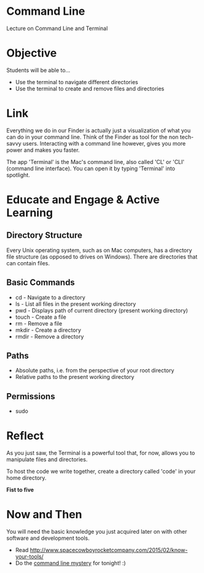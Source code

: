 # Command Line
Lecture on Command Line and Terminal

# Objective
Students will be able to...

- Use the terminal to navigate different directories
- Use the terminal to create and remove files and directories

# Link
Everything we do in our Finder is actually just a visualization of what you can do in your command line. Think of the Finder as tool for the non tech-savvy users. Interacting with a command line however, gives you more power and makes you faster.

The app 'Terminal' is the Mac's command line, also called 'CL' or 'CLI' (command line interface). You can open it by typing 'Terminal' into spotlight.

# Educate and Engage & Active Learning
## Directory Structure
Every Unix operating system, such as on Mac computers, has a directory file structure (as opposed to drives on Windows). There are directories that can contain files.

## Basic Commands

- cd - Navigate to a directory
- ls - List all files in the present working directory
- pwd - Displays path of current directory (present working directory)
- touch - Create a file
- rm - Remove a file
- mkdir - Create a directory
- rmdir - Remove a directory

## Paths
- Absolute paths, i.e. from the perspective of your root directory
- Relative paths to the present working directory


## Permissions
- sudo

# Reflect
As you just saw, the Terminal is a powerful tool that, for now, allows you to manipulate files and directories.

To host the code we write together, create a directory called 'code' in your home directory.

**Fist to five**

# Now and Then
You will need the basic knowledge you just acquired later on with other software and development tools.

- Read http://www.spacecowboyrocketcompany.com/2015/02/know-your-tools/
- Do the [command line mystery](https://github.com/sf-wdi-17/notes/blob/master/assignments/week-01/_1_monday/README.md) for tonight! :)
